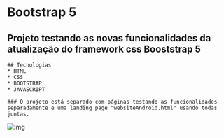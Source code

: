 # Bootstrap 5

## Projeto testando as novas funcionalidades da atualização do framework css Booststrap 5

```
## Tecnologias
* HTML
* CSS
* BOOTSTRAP 
* JAVASCRIPT

### O projeto está separado com páginas testando as funcionalidades separadamente e uma landing page "websiteAndroid.html" usando todas juntas.
```

![img](https://i.imgur.com/mqX3gKq.png)